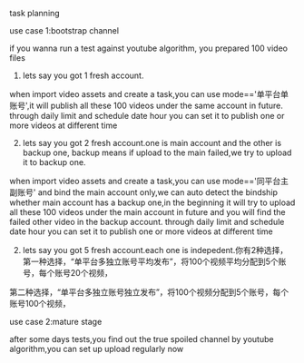 task planning 





use case 1:bootstrap channel

if you wanna run a test against youtube algorithm, you prepared 100 video files


1. lets say you got 1 fresh account.

when import video assets and create a task,you can use mode=='单平台单账号',it will publish all these 100 videos under the same account in future. through daily limit and schedule date hour you can set it to publish one or more videos at different time

2. lets say you got 2 fresh account.one is main account and the other is backup one, backup means if upload to the main failed,we try to upload it to backup one.

when import video assets and create a task,you can use mode=='同平台主副账号' and bind the main account only,we can auto detect the bindship  whether main account has a backup one,in the beginning it will try to upload all these 100 videos under the main account in future and you will find the failed other video in the backup account. through daily limit and schedule date hour you can set it to publish one or more videos at different time

2. lets say you got 5 fresh account.each one is indepedent.你有2种选择，
第一种选择，“单平台多独立账号平均发布”，将100个视频平均分配到5个账号，每个账号20个视频，

第二种选择，“单平台多独立账号独立发布”，将100个视频分配到5个账号，每个账号100个视频，




use case 2:mature stage

after some days tests,you find out the true spoiled channel by youtube algorithm,you can set up upload regularly now 

